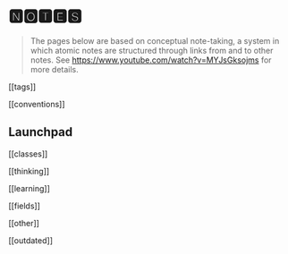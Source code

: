 # 🅽🅾🆃🅴🆂

> The pages below are based on conceptual note-taking, a system in which
> atomic notes are structured through links from and to other notes.
> See <https://www.youtube.com/watch?v=MYJsGksojms> for more details.

[[tags]]

[[conventions]]

## Launchpad

[[classes]]

[[thinking]]

[[learning]]

[[fields]]

[[other]]

[[outdated]]
